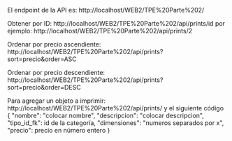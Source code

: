 El endpoint de la API es: http://localhost/WEB2/TPE%20Parte%202/

Obtener por ID: http://localhost/WEB2/TPE%20Parte%202/api/prints/id por ejemplo: http://localhost/WEB2/TPE%20Parte%202/api/prints/2

Ordenar por precio ascendiente: http://localhost/WEB2/TPE%20Parte%202/api/prints?sort=precio&order=ASC

Ordenar por precio descendiente: http://localhost/WEB2/TPE%20Parte%202/api/prints?sort=precio&order=DESC

Para agregar un objeto a imprimir: http://localhost/WEB2/TPE%20Parte%202/api/prints/
 y el siguiente código
{
    "nombre": "colocar nombre",
    "descripcion": "colocar descripcion",
    "tipo_id_fk": id de la categoría,
    "dimensiones": "numeros separados por x",
    "precio": precio en número entero
}